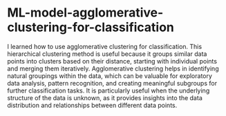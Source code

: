 # ML-model-agglomerative-clustering-for-classification
I learned how to use agglomerative clustering for classification. This hierarchical clustering method is useful because it groups similar data points into clusters based on their distance, starting with individual points and merging them iteratively. Agglomerative clustering helps in identifying natural groupings within the data, which can be valuable for exploratory data analysis, pattern recognition, and creating meaningful subgroups for further classification tasks. It is particularly useful when the underlying structure of the data is unknown, as it provides insights into the data distribution and relationships between different data points.
